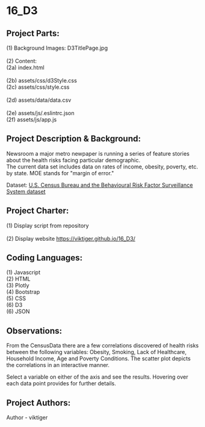# 16_D3

## **Project Parts:**
(1) Background Images: D3TitlePage.jpg\
\
(2) Content:\
(2a) index.html\
\
(2b) assets/css/d3Style.css\
(2c) assets/css/style.css\
\
(2d) assets/data/data.csv\
\
(2e) assets/js/.eslintrc.json\
(2f) assets/js/app.js

## **Project Description & Background:**
Newsroom a major metro newpaper is running a series of feature stories about the health risks facing particular demographic.
\
The current data set includes data on rates of income, obesity, poverty, etc. by state. MOE stands for "margin of error."

Dataset: [U.S. Census Bureau and the Behavioural Risk Factor Surveillance System dataset](https://factfinder.census.gov/faces/nav/jsf/pages/searchresults.xhtml)

## **Project Charter:**
(1) Display script from repository\
\
(2) Display website https://viktiger.github.io/16_D3/

## **Coding Languages:**
(1) Javascript\
(2) HTML\
(3) Plotly\
(4) Bootstrap\
(5) CSS\
(6) D3\
(6) JSON

## **Observations:**
From the CensusData there are a few correlations discovered of health risks between the following variables: Obesity, Smoking, Lack of Healthcare, Household Income, Age and Poverty Conditions. The scatter plot depicts the correlations in an interactive manner.

Select a variable on either of the axis and see the results.
Hovering over each data point provides for further details.

## **Project Authors:**
Author - viktiger
